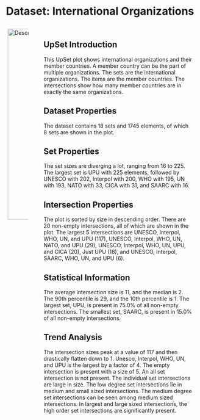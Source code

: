 <h1 style="text-align: center;">Dataset: International Organizations</h1>

<!DOCTYPE html>
<html>
<head>
    <style>
        .container {
            display: flex;
            gap: 20px;
        }
        .column {
            padding: 10px;
        }
    </style>
</head>
<body>

<div class="container">
    <div class="column">
        <img style="width: 500px;" src="./assets/VO4.png" alt="Description of Image">
    </div>
    <div class="column">
        <h2>UpSet Introduction</h2>
        This UpSet plot shows international organizations and their member countries. A member country can be the part of multiple organizations. The sets are the international organizations. The items are the member countries. The intersections show how many member countries are in exactly the same organizations.
        <h2>Dataset Properties</h2>
        <p>The dataset contains 18 sets and 1745 elements, of which 8 sets are shown in the plot.</p>
        <h2>Set Properties</h2>
        <p>The set sizes are diverging a lot, ranging from 16 to 225. The largest set is UPU with 225 elements, followed by UNESCO with 202, Interpol with 200, WHO with 195, UN with 193, NATO with 33, CICA with 31, and SAARC with 16.</p>
        <h2>Intersection Properties</h2>
        <p>The plot is sorted by size in descending order. There are 20 non-empty intersections, all of which are shown in the plot. The largest 5 intersections are UNESCO, Interpol, WHO, UN, and UPU (117), UNESCO, Interpol, WHO, UN, NATO, and UPU (29), UNESCO, Interpol, WHO, UN, UPU, and CICA (20), Just UPU (18), and UNESCO, Interpol, SAARC, WHO, UN, and UPU (6).</p>
        <h2>Statistical Information</h2>
        <p>The average intersection size is 11, and the median is 2. The 90th percentile is 29, and the 10th percentile is 1. The largest set, UPU, is present in 75.0% of all non-empty intersections. The smallest set, SAARC, is present in 15.0% of all non-empty intersections.</p>
        <h2>Trend Analysis</h2>
        <p>The intersection sizes peak at a value of 117 and then drastically flatten down to 1. Unesco, Interpol, WHO, UN, and UPU is the largest by a factor of 4. The empty intersection is present with a size of 5. An all set intersection is not present. The individual set intersections are large in size. The low degree set intersections lie in medium and small sized intersections. The medium degree set intersections can be seen among medium sized intersections. In largest and large sized intersections, the high order set intersections are significantly present.</p>
    </div>
</div>

</body>
</html>
